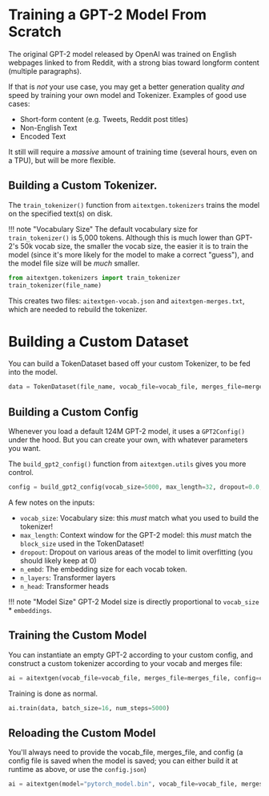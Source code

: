 # Training a GPT-2 Model From Scratch

The original GPT-2 model released by OpenAI was trained on English webpages linked to from Reddit, with a strong bias toward longform content (multiple paragraphs).

If that is _not_ your use case, you may get a better generation quality _and_ speed by training your own model and Tokenizer. Examples of good use cases:

- Short-form content (e.g. Tweets, Reddit post titles)
- Non-English Text
- Encoded Text

It still will require a _massive_ amount of training time (several hours, even on a TPU), but will be more flexible.

## Building a Custom Tokenizer.

The `train_tokenizer()` function from `aitextgen.tokenizers` trains the model on the specified text(s) on disk.

<!--prettier-ignore-->
!!! note "Vocabulary Size"
    The default vocabulary size for `train_tokenizer()` is 5,000 tokens. Although this is much lower than GPT-2's 50k vocab size, the smaller the vocab size, the easier it is to train the model (since it's more likely for the model to make a correct "guess"), and the model file size will be _much_ smaller.

```python
from aitextgen.tokenizers import train_tokenizer
train_tokenizer(file_name)
```

This creates two files: `aitextgen-vocab.json` and `aitextgen-merges.txt`, which are needed to rebuild the tokenizer.

# Building a Custom Dataset

You can build a TokenDataset based off your custom Tokenizer, to be fed into the model.

```python
data = TokenDataset(file_name, vocab_file=vocab_file, merges_file=merges_file, block_size=32)
```

## Building a Custom Config

Whenever you load a default 124M GPT-2 model, it uses a `GPT2Config()` under the hood. But you can create your own, with whatever parameters you want.

The `build_gpt2_config()` function from `aitextgen.utils` gives you more control.

```python
config = build_gpt2_config(vocab_size=5000, max_length=32, dropout=0.0, n_embd=256, n_layer=8, n_head=8)
```

A few notes on the inputs:

- `vocab_size`: Vocabulary size: this _must_ match what you used to build the tokenizer!
- `max_length`: Context window for the GPT-2 model: this _must_ match the `block_size` used in the TokenDataset!
- `dropout`: Dropout on various areas of the model to limit overfitting (you should likely keep at 0)
- `n_embd`: The embedding size for each vocab token.
- `n_layers`: Transformer layers
- `n_head`: Transformer heads

<!--prettier-ignore-->
!!! note "Model Size"
    GPT-2 Model size is directly proportional to `vocab_size` \* `embeddings`.

## Training the Custom Model

You can instantiate an empty GPT-2 according to your custom config, and construct a custom tokenizer according to your vocab and merges file:

```python
ai = aitextgen(vocab_file=vocab_file, merges_file=merges_file, config=config)
```

Training is done as normal.

```python
ai.train(data, batch_size=16, num_steps=5000)
```

## Reloading the Custom Model

You'll always need to provide the vocab_file, merges_file, and config (a config file is saved when the model is saved; you can either build it at runtime as above, or use the `config.json`)

```python
ai = aitextgen(model="pytorch_model.bin", vocab_file=vocab_file, merges_file=merges_file, config=config)
```

